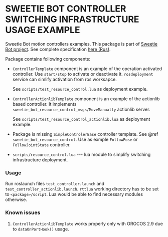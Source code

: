 SWEETIE BOT CONTROLLER SWITCHING INFRASTRUCTURE USAGE EXAMPLE
========================================================

Sweetie Bot motion controllers examples.
This package is part of [Sweetie Bot project](http://sweetiebot.net). 
See complete specification [here (Rus)](https://gitlab.com/sweetie-bot/sweetie_doc/wikis/components-aggregator-gait).

Package contains following components:

* `ControllerTemplate` component is an example of the operation activated controller. 
    Use `start/stop` to activate or deactivate it. `rosdeployment` service can simlify activation from ros worksapce.

    See `scripts/test_resource_control.lua` as deployment example.

* `ControllerActionlibTemplate` component is an example of the actionlib based controller. It implements
    `sweetie_bot_resource_control_msgs/MoveManually` actionlib server.

    See `scripts/test_resource_control_actionlib.lua` as deployment example.

* Package is missing `SimpleControlerBase` controller template. See @ref `sweetie_bot_resource_control`.
    Use as exmple `FollowPose` or `FollowJointState` controller.

* `scripts/resource_control.lua` --- lua module to simplify switching infrastructure deployment.

### Usage

Run roslaunch files `test_controller.launch` and `test_controller_actionlib.launch`. 
`rttlua` working directory has to be set to `<package>/script`. Lua would be able to find
necessary modules otherwise. 

### Known issues

1. `ControllerActionlibTemplate` works properly only with OROCOS 2.9  due to `dataOnPortHook()` usage.
